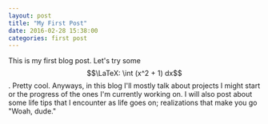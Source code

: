 ```yaml
---
layout: post
title: "My First Post"
date: 2016-02-28 15:38:00
categories: first post
---
```

<script src="https://cdn.mathjax.org/mathjax/latest/MathJax.js?config=TeX-AMS-MML_HTMLorMML" type="text/javascript"></script>
This is my first blog post. Let's try some $$\LaTeX: \int (x^2 + 1) dx$$.
Pretty cool. Anyways, in this blog I'll mostly talk about projects I
might start or the progress of the ones I'm currently working on.
I will also post about some life tips that I encounter as life goes on;
realizations that make you go "Woah, dude."
